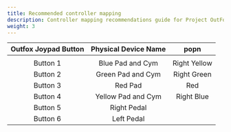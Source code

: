 ```yaml
---
title: Recommended controller mapping
description: Controller mapping recommendations guide for Project OutFox.
weight: 3
---
```


| Outfox Joypad Button | Physical Device Name |     popn     |
|:--------------------:|:--------------------:|:------------:|
|                      |                      |              |
|       Button 1       |   Blue Pad and Cym   | Right Yellow |
|       Button 2       |   Green Pad and Cym  |  Right Green |
|       Button 3       |        Red Pad       |      Red     |
|       Button 4       |  Yellow Pad and Cym  |  Right Blue  |
|       Button 5       |      Right Pedal     |              |
|       Button 6       |      Left Pedal      |              |
